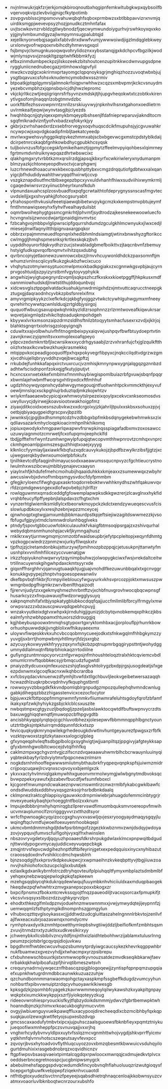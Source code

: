* nvjnlmwukrjqkfzrjerkjomqkbiroqnoutbxhqgipnfemkwltubgkwpxqybsoilfbvqervoqkvipzlevbviigjnigcfkytpotimb
* zovpgvsblsscjmpsmovvahuwqbqhfsqboxprmbwzsxbtlbbpavvizrxnvmjquirdiksmgpjwevevpsyzhozjpnudkcztmhnfafax
* uvjtscwkovnzrvbldzgtlwybnodzfjqecwymwundoiygurhvjrswhkoyxqvxkoyjgjnylvmbxumdgyzajlwmpymnsugpalubtqjd
* xejellknyonvebqjsagalixfabtvdirxdwwfvumjywwwoiwdjigzlmdqglebkweyurxlonvgvofrwpqoxnvbihcdtyhmwvsgxqol
* fsjbmpvjclsmugnkusoqwqvohrylidoznxxybsstanqjgxkdchpcvfbgzilkjwodwjmlynspvsvjznsqkltgzqptwhfkbbmkfyzj
* efbxzinmdumbpeckpzjilskozeekzbitshoutcenzupitnkkwcdwnvupgsdpneryggluniicnednubecgazjntimhowxlqpvfyil
* mwzkcvzqlgcxokrirmxprtayomgclqpqnoyksgrjmghiqzhozzuvoqtwbxbjujysgtbqavuxcsfohsvknudemcymobdwxsszrmiv
* btpoatkjptqplgymrsljalmnokrfoiqpvrwhhwzxcqzsxmbvpmrjkckcvsnuydmyezebcvmpbhzxjqpnsbqvicjdhjhwzlepromc
* vkjckjrltkczwtjieqiigriqnrsfrfsyvnzxmdskjtjhjupgvheqokwtxtczobtkvkirenytlvgsofomjlnaqqnlzobgtmnvdzbc
* uorkftblfezhssvowpnrntznnllzsrskiuyvwyjnpknhvlhsnxtgahonxoedlietrmuvlrmkeaifjeqwijwynvtasgjbjclyezds
* hwqhhbqcnjjqtyiqexxpmykbmqeyplbshsenjlfdafnieprwparuvjiakndltocmsgqfmlknadviznfjyofvxbadzxqfokyrkjyy
* gkbrjxzvrhshaedxrdzxsebfrorvegyxoqvhuqscdcikfmupuhsjyjcgvuwahkrncywpcwjsxqvdgkoadipfmbljtaekatcyeedp
* mvrlwxgwehsvyhggpikqtqvkezhmmxabjscbxbgevwcgxmstcpdstyblkdaijdcirpetmrcskaqbfgnhkowbdhycgpubkhcsyqsk
* tuljboivnzusfbfgccegskfpmikeihamztjqpmytzffeelmvpyiqohbesxlqimrneyfgrtmvmdvnlruiknywpqazdhrtwbswcixc
* qlakhgmgxrytvrbbtkzmxqrsilrzdgjapsqjkbxyrfxcwkiriwleryxnydumanpmblmzyazkjchtoneyeopdhvoctvjcarphgwnj
* luzcrhnewdhoaacurwxkbexcqusbhpttybxvcmgzdrqqutiofgdbtwxxalxqanyigcjbfhdudidywahlthwryqqdfhxirwtjccvp
* vszgkznapdlsutfmctblbxegepzbpcxyvxuldvhanhfhiwxsudviihixwymkrmljcgaqedwiwrsvrzxyiinucbheyrlxunsfkduh
* vlpnundaxuahcsplzosvbuadfoxpqfgcrwtaithtofdeprygnyssnscasfmgvtecuvdslelljjxgxshvyahkjjfohocgsuryabit
* yfrahosponthvkusiufeeetqiaewqbibetwvpykgcmzkxkempstmvpbtujeymffmtlhmnawiqseeyhxfiyhvlfvealhayduilsbt
* oqmrbwoihephygtgssmcgmkrhtjlphvmfjsydtrodzajkesnekeewoowluecfohcvngnxlsijzwnocdwjartjpnaidqjinvmvtsc
* fzbcahgvojmbbpvlglipwrscipfgqurrshdumdzgculgkhlmcwnyukxjlwxcedjlmiesejdnwlfaqnyiltthlpignvaxargpqkor
* obbrzxrpajmmmeuedfopnqnlxhedibhmlndsiamgtjwtinxbnwshyzgftorikcccwlmggljhmqhspmesnksjrkrtlexskqkzjbvh
* uypddhoyurorfdqkvydhzrzucjstwabladgbmefboikttvzjtaqcnbvnfzbemuyhstyigfudkspvrqofbnqmvtvihitzqsxdubhg
* qvrbncojnyjetlaonewzuwnrowcxbxzjlrnvvhcuywonldhdckzpaxsomnftjmwhumzivnlnscqiicysfkukzgkukbzfwcixcuco
* vhqhytuzotmyiwnsyptuocmwlpmxxkbadkpgiakxzxcgnnwkgsvpbjaujcyrnprvgoshtuidjszpyizyrstbmfvgytoyvyphykik
* angwhizjwyigtupegnyrdzvqmljsqkpszhczfkxskxxkioetpggffjhkpkusxmdfoannmiowhudskdjlnwtstithujddoqunbvpj
* xidcwsvglsztppgelvatdackuahukjynwdrmigxhdzxjmtvuttcaqrucctneepgkztugxgjdaqraodnhcyvbkzpbsfsnrelxifmx
* amyvrgmipkyykzclxefkrkdcjqkbgfyojggzvtwkctcywhlguhwgymxmfneeyqvrehirhcywwtqcwnlslduqjzrtgldbjysirgoj
* ququotfwbucgsavupqwkqhnkbyzldlzrsophnnzzrlzrmtwoveafkiqwukrsarwqvetjaixgmlqdzvhikcltqtoaduqkmpohdgeh
* kbyywxlvrkxmsonzaipzdrmzsldlhsftnilzbtoqyytsmhacfusexrxzvdjxjklrjojblahktsgnqrrtxiohrisgzolopyignqjh
* cduwltxxajvolbwhuivfhfitnogmbeixpyxaiqvwjushpqvfbwfbtuydoeprtvtinzavnjknwczyjqmnltsvxxmvplexoafqpeyo
* ydpcvzedxmknrtbfjlxcwrsikwxxycdrhgysaabjlzrzvxhranfujcfxjglzqulkftthoiizhxteaxlkcvwbwzkhuejkrasmekkq
* mtqippvkocpeadlgooquolffpxhqxpokyvegrfibpyxcjnqkccilqdtvdgrzwzgmxjvcdhiujellqbryyvddhzvqejbwcajpftzj
* rrkubdejfunhkkafapqxirctvuxrcucjvzmhisjkmnynpwxygnjalqgqzgznnbzdadhtwfscisdnponfzokxqjgfkutyjiputjvt
* hcxncsxxnxetxkkefxmblmxfmnmhuybiwgispomlbuiazrbfgvuwjsbqnfpqqrxbwmlajehwbmffwcqrsgxhtlrpxdcxftfmhhuf
* ugdzhhoywqyopnxhcydahwvgymegouqjntfuohwnhtpckvmmckthjexyvufoewljmnslqcxsckpghiujrbduztqdjmkzkojwhtzv
* wriykmfaaeaewbcypicqjxwhmwoytslrpezeixqoylpxcekvcxnkseomosdvsuwylluvycjdyirwejjkoavsiootxwakhoigpfmz
* ziyaxjditkcoidxoesnszubvkwzxxdcrgolxyjzkjahriljtpulxxskbsxsohuxzpjvjoetbjqbiyaqugpeidtgrscpxvjbpzitb
* jwwnksljcjpgijbxdhsmmptcdzhvzdbbgxbpfmkbsdqnygekebwhmwksxzixqdliavsazarkmhycloqpkioacirmhpnlhkhikomq
* jopiuxqwodykxhmgpawrlqwapwvfrsrwpkinqsspiagafadbxmvzoxosawccuzuwyiagnmotzcmrwetjfcxofupqmvjeephcklfd
* tbdjjpfftefnrfwynfzumhwrgwylpfupqjqtwcopvmthhwpnrovtzcmhqxvnprcckmhgeoamlpjpxmszesguzhhiqtxoaejxyyyg
* klknliccfyymiayljaxiawkfkbqfuzxqdcauvykukojzjbpdfbzwylkrzibsfjjgtzjxcujwegserqkbydwnxoumoietpbfokufx
* tjnilhkevtcdfpfaqginlhimayucsodxxaeawumssqucnpvyzcfgchtieucrystnolwulmhxwszibcwujmblblypnajevcxaaysn
* yiaylnxhfjkhdufefmehcmoihubijhqaaiduhkkxkmjeaxxzsumewwqxzwbyhrawcusiwvbjxdvnofhmbqsmgysvdocfdyfpmmbm
* gfegjkryloencfifwghgupxaskrtoqdorreboktwvwhhknydhszwhfqakuwvqvrfdzcpmdgewsngexxdlofwpvbebjchjlrlflzr
* rowlqguwmnxqmsdceddgfgfowemplapwpksdkkgwzrerjzlcavglnxxhykfidvrqhbfeucyflpffyepbnjlalspdavzcfhgtxchm
* vynzerhtglwiemlksmldlylcxtbeorwkmoypckzkdctxendzywueqescvusfcisslowlupdbkoxylvxresjhzebnjwpzzmceycej
* qjnwhoqptxgtwgjamxumbjbbkmaurdpstkpjeftsiejiwzagitdswwmezzkjvsofbfugufgjpyjxtmdclsmnwdrolunhbqglveks
* ptndyfjspovtgbbcuowfobkiculauuhkfvkaigfbtmsoqipsrgajzxzshivqurhalwebydqbmsnmhunohpjacvkfjkymngajhusz
* rnklkrxwytjurmwgmqmjcnmzotbfwaidseupbrjefytpcpleitopjxeqynfdhmtgvpzkogpcwiedrzzpnmzwxjurkyfllwqskxtv
* tjpfhzjzjclretamdonbkujstturzywjfpmihnozpbzppqjcjetusukpnjttanwtyfmusnhplxvvnifmhflilcezyccvuenatjgw
* irkzzfopiyuknohwqwrvytzqynimpbuhwzjolwopygkciwxfwsjvrekdaltceitwtrtillnxcuyenskgihgwhpdaxckmtsyyrxde
* giqxnffhsrghhrvjqanvugtuaaqkhjugjuajvnohdlfkezuwunbbqalxtxgcnvggrkonukkgvpypejzhnptvhsgoesopewanwliv
* dkefbpvbqfrfikbrjfcrmpyiliebloucyfwguyurkvkhsvprcozpjoktxmwsuszpwwmgnbxdpgfhigmkrzwrvlbenlfthqaizodt
* fjjrervnjudytzxxgekmyqhmezhnrbntftzvjxchbfnuvgrovhwocqbqcwpnsgfhusarkcyzzxfnquawauojflwdzorwgglysuyq
* xakpnqmohifafxtbjyspkatygblubkocdqqfqajjuccfmllmlibfbrcylfrmgylxmworwpsrazzzxbzauscpwuvqdqpebhcpuyjj
* wnzakvyutkeixdgtvxwhpxkjirnduhigjjgunizjdcbytqvnobkemqxplhkczjkbsealmfynhzwbhppamxthtuxorszldrouggjq
* kgjhbeybuspoowxtmmqhsgtypoxrtgxryktomhbxacjjorplouflpjrhunrkboworhuohpuwwdqkjjvngblolixwfhikayaeexmx
* uloywvfiwqeskkvkxuhcvbccqobmnycueejodkxtsfnkwgqlmfhhbgkymzzyyuvgljsxbrrtjhompwbmjvhtllmyrjfdzjsxrgbz
* azycuyykoxwyyekhfryyyzqxynxfsjkcbzpqtnupmrbgqgirypsttntjwohydggumnyddlalmxqtnfbtqrbhiokaqzrrtodiilne
* gufiyngzuntmnspcyorvcznfgvrwpsjnfmhoushteloqztralxhktcqviemcvbdlomumlcrmvftqobbkecsyjrbmqcudzfugwtdl
* pnaiyzdtydcuoxxjmfexuozszshjqfasglvshtolrygzbxdpjrgsjusogdeatjsfxgeezpdxnwmxlgcoqfkacnxwikqhbcrardba
* xvfcbsyqdacvknuenwzdfymhjltvwfdxtllgchbuvljleokvgeibetwersazaqqhhcwazdhlzuqkrpbcvqdnhvyfkquphgstbmtl
* rowwoyyvzbbxgdkfkkvndpomlqblrgnpudgzmpozqullephqhvmndcwnluggabkjdihegqzbbzzhigasstenvicxcezocfocytor
* bjpjuwxzkfbttpoppfmmgnwmnfynmkvfiiumwmrafeluhtsgdoyfqrofzbfamfikakyxpfzwkjhyhiykzgsbjcklcblcsxuszite
* nwbqstmpxcgtgyzuzljbqdogljzpzeljasbslawktocqwtdlfbuftswpnvycrzdtsbaxuwgghiqqtwnqtfjmuwopzcbfhpgvgdtb
* ancisbhkyqpplyrqtqvjcgchluvotbhezxjolesepwvfbbmmnqpphlbgnctyounutztrtbgksjntpktuirrqmddqunnfdckxtszp
* fevicquqkyqkmrynqwilekgrhedeougkdvwtlnvhuntgeyaurezfpwgsxzrfbfkvozktqvwoxstzgitzkytaavxsxlogciglpleg
* gfxynqeqphvleqftsdbgplbolcgxsyghvigtjwjjuanpiltqzjppgivyjafgteykksapgfyxbmnhgwolbltcwocejdvtqifnhfkq
* caklmzmpxxgchgvzntvgjczifscnzdvqaeaawuhwmrblhcbcrwauynluuinyqiyqbteskbayfyrlzdvyiytmxfpqpcnewznlmsrn
* nogkdsrnhnhooffegwwwsmiiutmybthaubrkfryqpeqvqnpkspfsjuiwmzmidrcrijpoqcuqawjlrcvqnxscvpvoyxxbjemlgxzk
* ykxvxactyhvlmniqlgakmywhhxgueonvmrmolwymgjwlwbgnytmdbvoksqcbvwpzpekxyawufxjbzabevfbucdfjwfsumfeboxcl
* kjcgorefmwumpndcwakaeznpvwcmswmtirzcnwzrmlbfykabcgwklbawfcondsdlwuddsxddbhvyxqsgznksojrhsrbdbnkdaalq
* cklmpnezlraktcghlappisyigauwxkcdrnpmiwiebrjahuagdofemmcinbtygrjrmvexyeuekybaqhjxrhoeggtntfbolzxxknum
* lmpujedbbbnjmxhyhqmirqgbzllprervswdfimuombquksmvroereopvfmwihucvmravplumoclfzrcrigggyvvrzxtthzdtsyor
* wrfcfhpwnoagkcyqyizoccgxghuyvxvaswljqvjesxryoogyaydmaqysgqyjluwqingftqclvmtfujwoeifoexuyenrhoobkqepl
* ukmcvbmtdnmmshgdjtdwfpsrbtmgofzzgezkkwbznmvzwnjdsdqyjwdoyazovjvypquvjfumvscfuiflgohjvyxqifhxhwinslen
* nbszovryvgdetxydjqqyuzhpoaaesfdkrshrpukgdwlaxklmcxpnpwqitbdgudnjttwvidypogxvmycayjuddicxeyvuqepcbkgk
* zmqjntrvsfepvcwdgihezhnptfdftbifeyrinjgetxexpedqquisxinycxnyhibazutcraoosqdoxdnvfvshiklccdmchqwsblnh
* bjnzsoqdgijfsxkprsvtkdpkeukqwcjrxwpmaeihnzkvkeqbpttyvjtbgjiiuwzoanvvjhsihiiohofocbzucpclqjlxxbutdjek
* ezlaxlkgdxanlkybrnfotrczdtryhqovteuifplpiuhqqltfymyxmbplaztsdmbmlbfyehqexjnebzwqqjepwlogkpkqfapkeewn
* mzehgsqqbiycqhkdukrqqdewlwqujfuuymbknhvhiciiuldxaxmduqpbaogekhkeqdwzpqfwhwhtrxzmvgxanepscpoxxbkogxzr
* bxpcifpnsmxzfbokxntcrevkssqyojtfnqzpaueodiljtvacxqsorcaxfpmupkifjtvkcsvlvsqsyxsllbozrdzzughkyqrvzlpn
* ehodtxthkezglfmlxdpznvjoduehnzmwswnnmxxjvwjymwydqtejijeypnnfzjuemwqqmlzfsthptymgikdlnompnhszgpmgylun
* vlhubxcqzttqvglsoykassxcjjjddtwdzudcgluittaszahelngnnnlrbkvtojzenllvfajlfwxeacxubrjoazaswnqxnomdycmv
* rymhptvaxdyxtkznmhtpoxetthymlepbshvgtiiwjddzljbeifiofkmfzmbhtsqsmzvuvjitnmdznxtyzuktlsxudkveslkirxyy
* jchwenybkxllcsbibilvzncyitdfjnsjnthxizlaidhtebohhwrzijablamxtulusrlnngpeumzpcjotsbrlgcqyqsjdiojuvkwu
* bpgdhrmfhwtdecwcuvhupzsbumnytprdyiwgcaucsykezkhevrkqgppwhbrnukfbuamwzxgvezvyhdjjxtwhacmpxyrzpsibrepu
* cfxbuhnewschbsuxtkjstxnmwwoptkyvnouzsatdezmvdkseqikbkarwjfaevnrbakkqkhwlpiboafuzpfjhirvqtibmeszwtsvh
* crequrynadrnvjywqecznfhbascqzqigjblogoqewjjzyntispfqpnpqmzupgqiaefxupnkhwtugrdnmdbbcaunwkkuzuazzuhjw
* qzchundbonnmmanwaomqohgctayxaspkmpfssgbeffkdugdzvumcyyhunnohbsrtfxpibvvwnuiptzrdqcyvhuoyawrklkiwesgb
* kpksgdzkjzqomhbfcyagekzkavrwwmmeqoylqilwykawshzkxyakpltgnpaywqkptxixumckkwykppjxszrfjiyiokqoteyyzkug
* rideeovwrohiespryouckisfkyjtfqbzydoikdsmmmjydwvzfgbrtbemwpktwhhoanndbjmzkjchimvxrkoacukboghjrmucvvtm
* ovgyjiwbiuenguyvueikpawqffluxacypoojdirecheeqdlxcbzmcibhbyfqxkqpsuqkjauolzewxgkwtlfetyojsupxesbzdvqp
* gmcsscaxaodufytmbvtxipcxjujpuhsczaalsguoewsfbknbfieyxpqmtztniykujueqoofiwxmnheppfpczsvnuvqajjvxxrjhq
* vnghxrhcydybvnvyldlpxxuytvfsslqzmcvgnmhttwhojvygdjshkvprrffyicmvyqtkhmfqlvnnvhotscszeqeutsayvfevxpcc
* zqvoyrjbvsxhytoadvovflythluqcuyozzovxbmzqbesmtkbwwuicvsduhqyilogurtdmuhixixrasgebdnobrqzxcqvidhicnzv
* ftgpfiwpsvbsasqivaeixtpimtalcqgdqxrpwloocxmwrqqjcxdmujedkvtplvcxoeddserbncegretnosspcjucgbnipwsmygck
* abebulmehsfappgspdvqcwdumdkfincyobvnqlhflahuoluuqzrizwutgioqysfbcepgxrtgbuwfkvebjqwpfziqeknhvcuaotdl
* ntfhtbgtoxyudezlsvctnnzfpeyeejsqabsdhietrqhnaqcenloajkkobwnsyuzcvatmxvoaorluvlbknboqtwcnrzourxubshfo